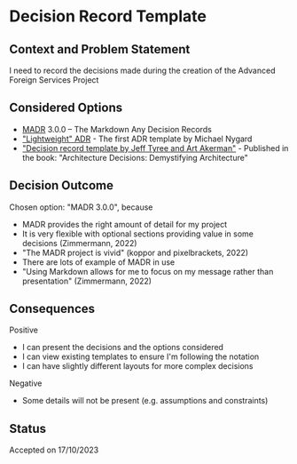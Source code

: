 # Decision Record Template

## Context and Problem Statement

I need to record the decisions made during the creation of the Advanced Foreign Services Project

## Considered Options

- [MADR](https://adr.github.io/madr/) 3.0.0 – The Markdown Any Decision Records
- ["Lightweight" ADR](https://cognitect.com/blog/2011/11/15/documenting-architecture-decisions) - The first ADR template by Michael Nygard
- ["Decision record template by Jeff Tyree and Art Akerman"](https://github.com/joelparkerhenderson/architecture-decision-record/tree/main/locales/en/templates/decision-record-template-by-jeff-tyree-and-art-akerman) - Published in the book: "Architecture Decisions: Demystifying Architecture"

## Decision Outcome

Chosen option: "MADR 3.0.0", because

- MADR provides the right amount of detail for my project
- It is very flexible with optional sections providing value in some decisions (Zimmermann, 2022)
- "The MADR project is vivid" (koppor and pixelbrackets, 2022)
- There are lots of example of MADR in use
- "Using Markdown allows for me to focus on my message rather than presentation" (Zimmermann, 2022)

## Consequences

Positive

- I can present the decisions and the options considered
- I can view existing templates to ensure I'm following the notation
- I can have slightly different layouts for more complex decisions

Negative

- Some details will not be present (e.g. assumptions and constraints)

## Status

Accepted on 17/10/2023
